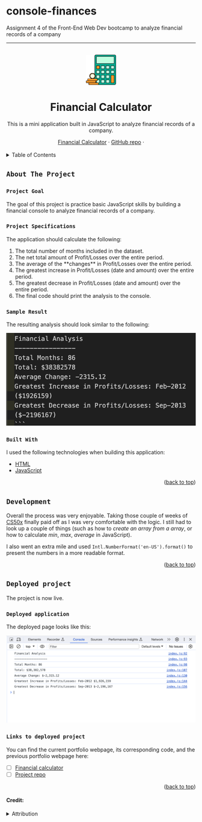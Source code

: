 # console-finances
Assignment 4 of the Front-End Web Dev bootcamp to analyze financial records of a company


****
<a name="readme-top"></a>

<!-- PROJECT LOGO -->
<br />
<div align="center">
<!-- Webpage icon -->
  <a href="https://icollier77.github.io/console-finances/" target="_blank">
    <img src="./assets/calc-icon.jpg" alt="Logo" width="80" height="80">
  </a>

<h1 align="center">Financial Calculator</h1>

  <p align="center"> This is a mini application built in JavaScript to analyze financial records of a company.</p>
    <!-- links to deployment -->
    <a href="https://icollier77.github.io/console-finances/" target="_blank">Financial Calculator</a>
    ·
    <a href="https://github.com/icollier77/console-finances" target="_blank">GitHub repo</a>
    ·
  <br>
  <br>
</div>



<!-- TABLE OF CONTENTS -->
<details>
  <summary>Table of Contents</summary>
  <ol>
    <li>
      <a href="#about-the-project">About The Project</a>
      <ul>
        <li><a href="#project-goal">Project Goal</a></li>
        <li><a href="#project-specifications">Project Specifications</a></li>
        <li><a href="#sample-result">Sample Result</a></li>
        <li><a href="#built-with">Built With</a></li>
      </ul>
    </li>
    <li><a href="#development">Development</a></li>
    <li><a href="#deployed-project">Deployed Project</a></li>
      <ul>
        <li><a href="#deployed-application">Deployed Application</a></li>
        <li><a href="#links-to-deployed-project">Links to Deployed Project</a></li>
      </ul>
  </ol>
</details>



<!-- ABOUT THE PROJECT -->
## `About The Project`

### `Project Goal`
The goal of this project is practice basic JavaScript skills by building a financial console to analyze financial records of a company.

### `Project Specifications`

<p>The application should calculate the following:</p>
<ol>
  <li>The total number of months included in the dataset.</li>
  <li>The net total amount of Profit/Losses over the entire period.</li>
  <li>The average of the **changes** in Profit/Losses over the entire period.</li>
  <li>The greatest increase in Profit/Losses (date and amount) over the entire period.</li>
  <li>The greatest decrease in Profit/Losses (date and amount) over the entire period.</li>
  <li>The final code should print the analysis to the console.</li>
</ol>
</p>

### `Sample Result`

<p>The resulting analysis should look similar to the following:

![sample result][sample-img]
</p>


### `Built With`

I used the following technologies when building this application: 
* [HTML][html-url]
* [JavaScript][js-url]

<p align="right">(<a href="#readme-top">back to top</a>)</p>

<!-- The build process -->
## `Development`

Overall the process was very enjoyable. Taking those couple of weeks of [CS50x][cs50-url] finally paid off as I was very comfortable with the logic. I still had to look up a couple of things (such as how to _create an array from a array_, or how to calculate _min_, _max_, _average_ in JavaScript). 

I also went an extra mile and used `Intl.NumberFormat('en-US').format()` to present the numbers in a more readable format.

<p align="right">(<a href="#readme-top">back to top</a>)</p>



<!-- Deployed project -->
## `Deployed project`

The project is now live.

### `Deployed application`

The deployed page looks like this:

![Deployed page][deployed-img]


### `Links to deployed project`

You can find the current portfolio webpage, its corresponding code, and the previous portfolio webpage here:

- [ ] [Financial calculator][deployed-url]
- [ ] [Project repo][repo-url]

<p align="right">(<a href="#readme-top">back to top</a>)</p>



#### Credit:
<details>
    <summary>Attribution</summary>

- Free financial Calculator Icon from [Freepixel][fin-icon-url].


<!-- MARKDOWN LINKS & IMAGES -->
[deployed-img]: ./assets/fin-calc.png
[deployed-url]: https://icollier77.github.io/console-finances/ 
[repo-url]: https://github.com/icollier77/console-finances
[sample-img]: ./assets/sample-result.png
[html-url]: https://www.w3schools.com/html/
[js-url]: https://www.w3schools.com/js/default.asp
[cs50-url]: https://www.edx.org/learn/computer-science/harvard-university-cs50-s-introduction-to-computer-science?utm_source=google&utm_campaign=19339199037&utm_medium=cpc&utm_term=edx%20cs50%20certificate&hsa_acc=7245054034&hsa_cam=19339199037&hsa_grp=145482383900&hsa_ad=642397268542&hsa_src=g&hsa_tgt=kwd-943661133775&hsa_kw=edx%20cs50%20certificate&hsa_mt=e&hsa_net=adwords&hsa_ver=3&gad_source=1&gclid=CjwKCAiA98WrBhAYEiwA2WvhOjuSuvwvTR6Roh_ofBCdigAjuXu1cveTglwj0XsVvcO94UOTb6X0cRoCj-YQAvD_BwE
[fin-icon-url]: https://www.freepixel.com/images/free-icons-financial-calculator-icon-in-green-and-orange-color-11063127